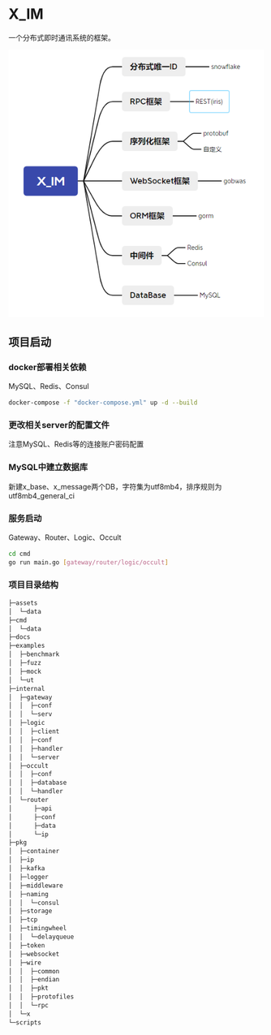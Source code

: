 # X_IM

一个分布式即时通讯系统的框架。

![技术选型](./assets/technicalSelect.png)

## 项目启动

### docker部署相关依赖

MySQL、Redis、Consul

```bash
docker-compose -f "docker-compose.yml" up -d --build
```
### 更改相关server的配置文件

注意MySQL、Redis等的连接账户密码配置
### MySQL中建立数据库

新建x_base、x_message两个DB，字符集为utf8mb4，排序规则为utf8mb4_general_ci
### 服务启动

Gateway、Router、Logic、Occult
    
```bash
cd cmd
go run main.go [gateway/router/logic/occult]
```
### 项目目录结构

```bash
├─assets
│  └─data
├─cmd
│  └─data
├─docs
├─examples
│  ├─benchmark
│  ├─fuzz
│  ├─mock
│  └─ut
├─internal
│  ├─gateway
│  │  ├─conf
│  │  └─serv
│  ├─logic
│  │  ├─client
│  │  ├─conf
│  │  ├─handler
│  │  └─server
│  ├─occult
│  │  ├─conf
│  │  ├─database
│  │  └─handler
│  └─router
│      ├─api
│      ├─conf
│      ├─data
│      └─ip
├─pkg
│  ├─container
│  ├─ip
│  ├─kafka
│  ├─logger
│  ├─middleware
│  ├─naming
│  │  └─consul
│  ├─storage
│  ├─tcp
│  ├─timingwheel
│  │  └─delayqueue
│  ├─token
│  ├─websocket
│  ├─wire
│  │  ├─common
│  │  ├─endian
│  │  ├─pkt
│  │  ├─protofiles
│  │  └─rpc
│  └─x
└─scripts

```
